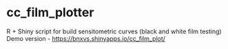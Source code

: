 # cc_film_plotter
R + Shiny script for build sensitometric curves (black and white film testing)
Demo version - https://bnxvs.shinyapps.io/cc_film_plot/
